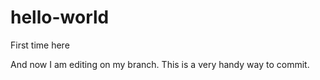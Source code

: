 # hello-world
First time here

And now I am editing on my branch. This is a very handy way to commit.
